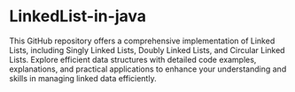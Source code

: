 # LinkedList-in-java
 This GitHub repository offers a comprehensive implementation of Linked Lists, including Singly Linked Lists, Doubly Linked Lists, and Circular Linked Lists. Explore efficient data structures with detailed code examples, explanations, and practical applications to enhance your understanding and skills in managing linked data efficiently.
